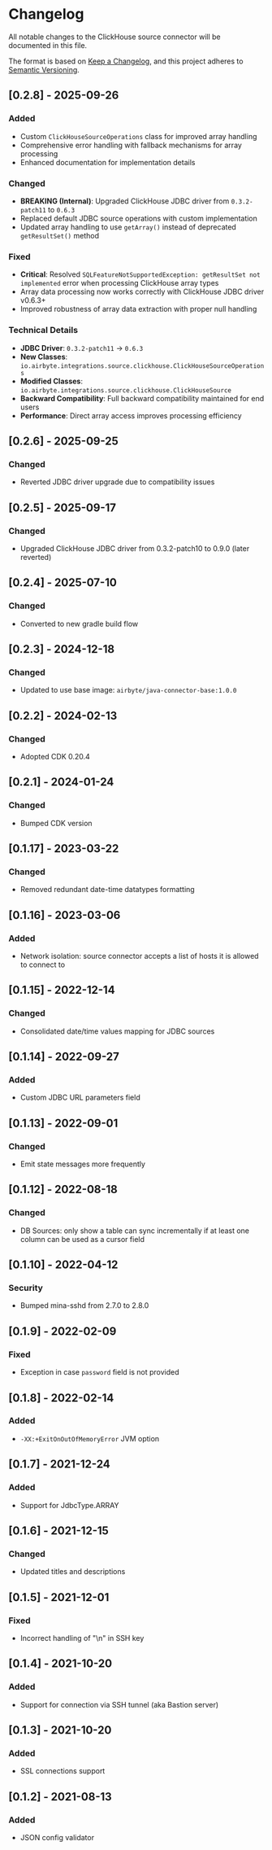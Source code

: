 # Changelog

All notable changes to the ClickHouse source connector will be documented in this file.

The format is based on [Keep a Changelog](https://keepachangelog.com/en/1.0.0/),
and this project adheres to [Semantic Versioning](https://semver.org/spec/v2.0.0.html).

## [0.2.8] - 2025-09-26

### Added
- Custom `ClickHouseSourceOperations` class for improved array handling
- Comprehensive error handling with fallback mechanisms for array processing
- Enhanced documentation for implementation details

### Changed
- **BREAKING (Internal)**: Upgraded ClickHouse JDBC driver from `0.3.2-patch11` to `0.6.3`
- Replaced default JDBC source operations with custom implementation
- Updated array handling to use `getArray()` instead of deprecated `getResultSet()` method

### Fixed
- **Critical**: Resolved `SQLFeatureNotSupportedException: getResultSet not implemented` error when processing ClickHouse array types
- Array data processing now works correctly with ClickHouse JDBC driver v0.6.3+
- Improved robustness of array data extraction with proper null handling

### Technical Details
- **JDBC Driver**: `0.3.2-patch11` → `0.6.3`
- **New Classes**: `io.airbyte.integrations.source.clickhouse.ClickHouseSourceOperations`
- **Modified Classes**: `io.airbyte.integrations.source.clickhouse.ClickHouseSource`
- **Backward Compatibility**: Full backward compatibility maintained for end users
- **Performance**: Direct array access improves processing efficiency

## [0.2.6] - 2025-09-25

### Changed
- Reverted JDBC driver upgrade due to compatibility issues

## [0.2.5] - 2025-09-17

### Changed
- Upgraded ClickHouse JDBC driver from 0.3.2-patch10 to 0.9.0 (later reverted)

## [0.2.4] - 2025-07-10

### Changed
- Converted to new gradle build flow

## [0.2.3] - 2024-12-18

### Changed
- Updated to use base image: `airbyte/java-connector-base:1.0.0`

## [0.2.2] - 2024-02-13

### Changed
- Adopted CDK 0.20.4

## [0.2.1] - 2024-01-24

### Changed
- Bumped CDK version

## [0.1.17] - 2023-03-22

### Changed
- Removed redundant date-time datatypes formatting

## [0.1.16] - 2023-03-06

### Added
- Network isolation: source connector accepts a list of hosts it is allowed to connect to

## [0.1.15] - 2022-12-14

### Changed
- Consolidated date/time values mapping for JDBC sources

## [0.1.14] - 2022-09-27

### Added
- Custom JDBC URL parameters field

## [0.1.13] - 2022-09-01

### Changed
- Emit state messages more frequently

## [0.1.12] - 2022-08-18

### Changed
- DB Sources: only show a table can sync incrementally if at least one column can be used as a cursor field

## [0.1.10] - 2022-04-12

### Security
- Bumped mina-sshd from 2.7.0 to 2.8.0

## [0.1.9] - 2022-02-09

### Fixed
- Exception in case `password` field is not provided

## [0.1.8] - 2022-02-14

### Added
- `-XX:+ExitOnOutOfMemoryError` JVM option

## [0.1.7] - 2021-12-24

### Added
- Support for JdbcType.ARRAY

## [0.1.6] - 2021-12-15

### Changed
- Updated titles and descriptions

## [0.1.5] - 2021-12-01

### Fixed
- Incorrect handling of "\n" in SSH key

## [0.1.4] - 2021-10-20

### Added
- Support for connection via SSH tunnel (aka Bastion server)

## [0.1.3] - 2021-10-20

### Added
- SSL connections support

## [0.1.2] - 2021-08-13

### Added
- JSON config validator